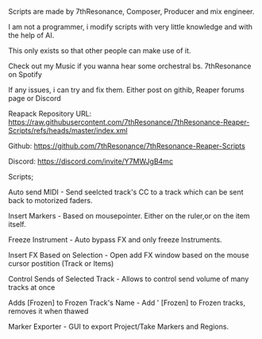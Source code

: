 Scripts are made by 7thResonance, Composer, Producer and mix engineer.

I am not a programmer, i modify scripts with very little knowledge and with the help of AI.

This only exists so that other people can make use of it.

Check out my Music if you wanna hear some orchestral bs. 7thResonance on Spotify

If any issues, i can try and fix them. Either post on githib, Reaper forums page or Discord

Reapack Repository URL: https://raw.githubusercontent.com/7thResonance/7thResonance-Reaper-Scripts/refs/heads/master/index.xml

Github: https://github.com/7thResonance/7thResonance-Reaper-Scripts

Discord: https://discord.com/invite/Y7MWJgB4mc


Scripts;

Auto send MIDI - Send seelcted track's CC to a track which can be sent back to motorized faders.

Insert Markers - Based on mousepointer. Either on the ruler,or on the item itself.

Freeze Instrument - Auto bypass FX and only freeze Instruments.

Insert FX Based on Selection - Open add FX window based on the mouse cursor postition (Track or Items)

Control Sends of Selected Track - Allows to control send volume of many tracks at once

Adds [Frozen] to Frozen Track's Name - Add ' [Frozen] to Frozen tracks, removes it when thawed

Marker Exporter - GUI to export Project/Take Markers and Regions.
